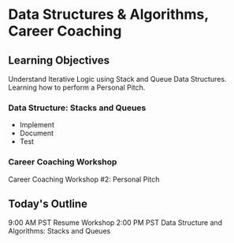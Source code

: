 # Data Structures & Algorithms, Career Coaching

## Learning Objectives

Understand Iterative Logic using Stack and Queue Data Structures.  Learning how to perform a Personal Pitch.

### Data Structure: Stacks and Queues

- Implement
- Document
- Test

### Career Coaching Workshop

Career Coaching Workshop #2: Personal Pitch

## Today's Outline

9:00 AM PST Resume Workshop
2:00 PM PST Data Structure and Algorithms: Stacks and Queues
